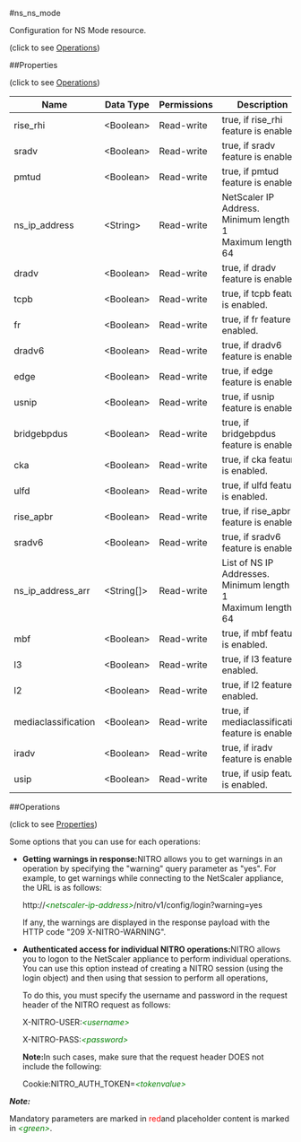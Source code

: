 #ns_ns_mode



Configuration for NS Mode resource.

<span>(click to see [Operations](#operations))</span>



##Properties 

<span>(click to see [Operations](#operations))</span>





<table><thead><tr><th>Name</th><th>Data Type</th><th>Permissions</th><th>Description</th></tr></thead><tbody><tr><td>rise_rhi</td><td>&lt;Boolean></td><td>Read-write</td><td>true, if rise_rhi feature is enabled.</td></tr><tr><td>sradv</td><td>&lt;Boolean></td><td>Read-write</td><td>true, if sradv feature is enabled.</td></tr><tr><td>pmtud</td><td>&lt;Boolean></td><td>Read-write</td><td>true, if pmtud feature is enabled.</td></tr><tr><td>ns_ip_address</td><td>&lt;String></td><td>Read-write</td><td>NetScaler IP Address.<br>Minimum length = 1<br>Maximum length = 64</td></tr><tr><td>dradv</td><td>&lt;Boolean></td><td>Read-write</td><td>true, if dradv feature is enabled.</td></tr><tr><td>tcpb</td><td>&lt;Boolean></td><td>Read-write</td><td>true, if tcpb feature is enabled.</td></tr><tr><td>fr</td><td>&lt;Boolean></td><td>Read-write</td><td>true, if fr feature is enabled.</td></tr><tr><td>dradv6</td><td>&lt;Boolean></td><td>Read-write</td><td>true, if dradv6 feature is enabled.</td></tr><tr><td>edge</td><td>&lt;Boolean></td><td>Read-write</td><td>true, if edge feature is enabled.</td></tr><tr><td>usnip</td><td>&lt;Boolean></td><td>Read-write</td><td>true, if usnip feature is enabled.</td></tr><tr><td>bridgebpdus</td><td>&lt;Boolean></td><td>Read-write</td><td>true, if bridgebpdus feature is enabled.</td></tr><tr><td>cka</td><td>&lt;Boolean></td><td>Read-write</td><td>true, if cka feature is enabled.</td></tr><tr><td>ulfd</td><td>&lt;Boolean></td><td>Read-write</td><td>true, if ulfd feature is enabled.</td></tr><tr><td>rise_apbr</td><td>&lt;Boolean></td><td>Read-write</td><td>true, if rise_apbr feature is enabled.</td></tr><tr><td>sradv6</td><td>&lt;Boolean></td><td>Read-write</td><td>true, if sradv6 feature is enabled.</td></tr><tr><td>ns_ip_address_arr</td><td>&lt;String[]></td><td>Read-write</td><td>List of NS IP Addresses.<br>Minimum length = 1<br>Maximum length = 64</td></tr><tr><td>mbf</td><td>&lt;Boolean></td><td>Read-write</td><td>true, if mbf feature is enabled.</td></tr><tr><td>l3</td><td>&lt;Boolean></td><td>Read-write</td><td>true, if l3 feature is enabled.</td></tr><tr><td>l2</td><td>&lt;Boolean></td><td>Read-write</td><td>true, if l2 feature is enabled.</td></tr><tr><td>mediaclassification</td><td>&lt;Boolean></td><td>Read-write</td><td>true, if mediaclassification feature is enabled.</td></tr><tr><td>iradv</td><td>&lt;Boolean></td><td>Read-write</td><td>true, if iradv feature is enabled.</td></tr><tr><td>usip</td><td>&lt;Boolean></td><td>Read-write</td><td>true, if usip feature is enabled.</td></tr></tbody></table>

##Operations 

<span>(click to see [Properties](#properties))</span>





Some options that you can use for each operations:

<ul><li><p><b>Getting warnings in response:</b>NITRO allows you to get warnings in an operation by specifying the "warning" query parameter as "yes". For example, to get warnings while connecting to the NetScaler appliance, the URL is as follows:</p><p>http://<span style="color:green;font-style:italic;">&lt;netscaler-ip-address&gt;</span>/nitro/v1/config/login?warning=yes</p><p>If any, the warnings are displayed in the response payload with the HTTP code "209 X-NITRO-WARNING".</p></li><li><p><b>Authenticated access for individual NITRO operations:</b>NITRO allows you to logon to the NetScaler appliance to perform individual operations. You can use this option instead of creating a NITRO session (using the login object) and then using that session to perform all operations,</p><p>To do this, you must specify the username and password in the request header of the NITRO request as follows:</p><p>X-NITRO-USER:<span style="color:green;font-style:italic;">&lt;username&gt;</span></p><p>X-NITRO-PASS:<span style="color:green;font-style:italic;">&lt;password&gt;</span></p><p><b>Note:</b>In such cases, make sure that the request header DOES not include the following:</p><p>Cookie:NITRO_AUTH_TOKEN=<span style="color:green;font-style:italic;">&lt;tokenvalue&gt;</span></p></li></ul>







***Note:*** 

Mandatory parameters are marked in <span style="color:#FF0000;">red</span>and placeholder content is marked in <span style="color:green;font-style:italic">&lt;green&gt;</span>.



